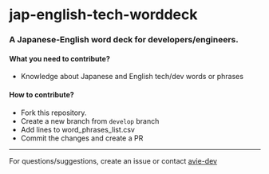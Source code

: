 # jap-english-tech-worddeck

### A Japanese-English word deck for developers/engineers.

#### What you need to contribute?
- Knowledge about Japanese and English tech/dev words or phrases

#### How to contribute?
- Fork this repository.
- Create a new branch from `develop` branch
- Add lines to word_phrases_list.csv
- Commit the changes and create a PR

<hr />

For questions/suggestions, create an issue or contact
[avie-dev](https://github.com/avie-dev)

